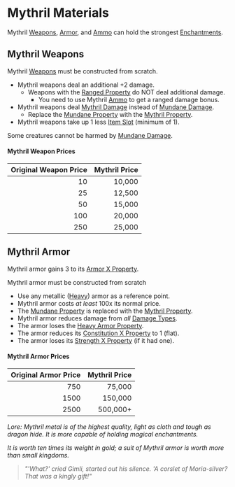 # Mythril Materials
Mythril [Weapons](../Weapons.md), [Armor](../Armor.md), and [Ammo](../Individual%20Item%20Cards/Weapons/Weapon%20Properties/Ammo%20Property.md) can hold the strongest [Enchantments](../../../Magic/Enchanting/Enchanting.md).
## Mythril Weapons
Mythril [Weapons](../Weapons.md) must be constructed from scratch.

- Mythril weapons deal an additional +2 damage.
	- Weapons with the [Ranged Property](../Individual%20Item%20Cards/Weapons/Weapon%20Properties/Ranged%20Property.md) do NOT deal additional damage.
		- You need to use Mythril [Ammo](../Individual%20Item%20Cards/Weapons/Weapon%20Properties/Ammo%20Property.md) to get a ranged damage bonus.
- Mythril weapons deal [Mythril Damage](../../../Damage%20Types/Mythril%20Damage.md) instead of [Mundane Damage](../../../Damage%20Types/Mundane%20Damage.md).
	- Replace the [Mundane Property](Mundane%20Property.md) with the [Mythril Property](Mythril%20Property.md).
- Mythril weapons take up 1 less [Item Slot](../../../Player%20Characters/Derived%20Statistics/Item%20Slots.md) (minimum of 1).

Some creatures cannot be harmed by [Mundane Damage](../../../Damage%20Types/Mundane%20Damage.md).
#### Mythril Weapon Prices

| Original Weapon Price | Mythril Price |
| --------------------: | ------------: |
|                    10 |        10,000 |
|                    25 |        12,500 |
|                    50 |        15,000 |
|                   100 |        20,000 |
|                   250 |        25,000 |
## Mythril Armor
Mythril armor gains 3 to its [Armor X Property](../Individual%20Item%20Cards/Armors/Armor%20Properties/Armor%20X%20Property.md).

Mythril armor must be constructed from scratch
- Use any metallic ([Heavy](../Individual%20Item%20Cards/Armors/Armor%20Properties/Heavy%20Armor%20Property.md)) armor as a reference point.
- Mythril armor costs *at least* 100x its normal price.
- The [Mundane Property](Mundane%20Property.md) is replaced with the [Mythril Property](Mythril%20Property.md).
- Mythril armor reduces damage from *all* [Damage Types](../../../Damage%20Types/!Damage%20Types.md).
- The armor loses the [Heavy Armor Property](../Individual%20Item%20Cards/Armors/Armor%20Properties/Heavy%20Armor%20Property.md).
- The armor reduces its [Constitution X Property](../Individual%20Item%20Cards/Armors/Armor%20Properties/Constitution%20X%20Property.md) to 1 (flat).
- The armor loses its [Strength X Property](../Individual%20Item%20Cards/Armors/Armor%20Properties/Strength%20X%20Property.md) (if it had one).
#### Mythril Armor Prices

| Original Armor Price | Mythril Price |
| -------------------: | ------------: |
|                  750 |        75,000 |
|                 1500 |       150,000 |
|                 2500 |      500,000+ |


*Lore:*
*Mythril metal is of the highest quality, light as cloth and tough as dragon hide. It is more capable of holding magical enchantments.* 

*It is worth ten times its weight in gold; a suit of Mythril armor is worth more than small kingdoms.*
> *"'What?' cried Gimli, started out his silence. 'A corslet of Moria-silver? That was a kingly gift!"*